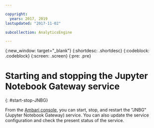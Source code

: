 ```yaml
---

copyright:
  years: 2017, 2019
lastupdated: "2017-11-02"

subcollection: AnalyticsEngine

---
```


<!-- Attribute definitions -->
{:new_window: target="_blank"}
{:shortdesc: .shortdesc}
{:codeblock: .codeblock}
{:screen: .screen}
{:pre: .pre}


# Starting and stopping the Jupyter Notebook Gateway service
{: #start-stop-JNBG}

From the [Ambari console](/docs/services/AnalyticsEngine?topic=AnalyticsEngine-adm-ambari), you can start, stop, and restart the "JNBG" (Jupyter Notebook Gateway) service. You can also update the service configuration and check the present status of the service.
